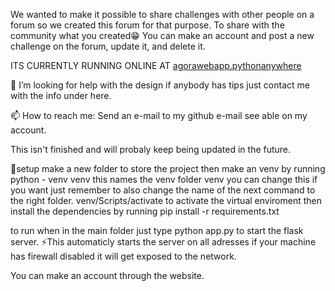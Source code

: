 We wanted to make it possible to share challenges with other people on a forum so we created this forum for that purpose.
To share with the community what you created😁
You can make an account and post a new challenge on the forum, update it, and delete it.

ITS CURRENTLY RUNNING ONLINE AT [agorawebapp.pythonanywhere](https://agorawebapp.pythonanywhere.com/)

🤔 I’m looking for help with the design if anybody has tips just contact me with the info under here.

📫 How to reach me: Send an e-mail to my github e-mail see able on my account. 

This isn't finished and will probaly keep being updated in the future.

📐setup 
make a new folder to store the project 
then make an venv by running 
python - venv venv
this names the venv folder venv you can change this if you want just remember to also change the name of the next command to the right folder.
venv/Scripts/activate to activate the virtual enviroment
then install the dependencies by running pip install -r requirements.txt

to run
when in the main folder just type python app.py to start the flask server.
⚡This automaticly starts the server on all adresses if your machine has firewall disabled it will get exposed to the network.

You can make an account through the website.
